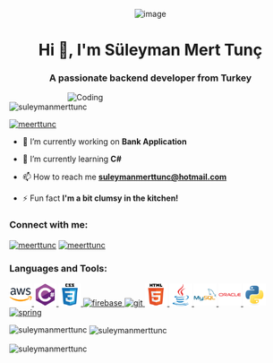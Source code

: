 <p align="center">
    <img src="https://github.com/user-attachments/assets/83b2d5e7-06b6-433d-a954-9986aba29707" alt="image" width="800" height="300"/>
</p>
<h1 align="center">Hi 👋, I'm Süleyman Mert Tunç</h1>
<h3 align="center">A passionate backend developer from Turkey</h3>
<img align="right" alt="Coding" width="400" src="https://media1.tenor.com/m/NOYF3f82b_gAAAAC/programmer.gif">


<p align="left"> <img src="https://komarev.com/ghpvc/?username=suleymanmerttunc&label=Profile%20views&color=0e75b6&style=flat" alt="suleymanmerttunc" /> </p>

<p align="left"> <a href="https://twitter.com/meerttunc" target="blank"><img src="https://img.shields.io/twitter/follow/meerttunc?logo=twitter&style=for-the-badge" alt="meerttunc" /></a> </p>

- 🔭 I’m currently working on **Bank Application**

- 🌱 I’m currently learning **C#**

- 📫 How to reach me **suleymanmerttunc@hotmail.com**

- ⚡ Fun fact **I'm a bit clumsy in the kitchen!**

<h3 align="left">Connect with me:</h3>
<p align="left">
<a href="https://twitter.com/meerttunc" target="blank"><img align="center" src="https://raw.githubusercontent.com/rahuldkjain/github-profile-readme-generator/master/src/images/icons/Social/twitter.svg" alt="meerttunc" height="30" width="40" /></a>
<a href="https://instagram.com/meerttunc" target="blank"><img align="center" src="https://raw.githubusercontent.com/rahuldkjain/github-profile-readme-generator/master/src/images/icons/Social/instagram.svg" alt="meerttunc" height="30" width="40" /></a>
</p>

<h3 align="left">Languages and Tools:</h3>
<p align="left"> <a href="https://aws.amazon.com" target="_blank" rel="noreferrer"> <img src="https://raw.githubusercontent.com/devicons/devicon/master/icons/amazonwebservices/amazonwebservices-original-wordmark.svg" alt="aws" width="40" height="40"/> </a> <a href="https://www.w3schools.com/cs/" target="_blank" rel="noreferrer"> <img src="https://raw.githubusercontent.com/devicons/devicon/master/icons/csharp/csharp-original.svg" alt="csharp" width="40" height="40"/> </a> <a href="https://www.w3schools.com/css/" target="_blank" rel="noreferrer"> <img src="https://raw.githubusercontent.com/devicons/devicon/master/icons/css3/css3-original-wordmark.svg" alt="css3" width="40" height="40"/> </a> <a href="https://firebase.google.com/" target="_blank" rel="noreferrer"> <img src="https://www.vectorlogo.zone/logos/firebase/firebase-icon.svg" alt="firebase" width="40" height="40"/> </a> <a href="https://git-scm.com/" target="_blank" rel="noreferrer"> <img src="https://www.vectorlogo.zone/logos/git-scm/git-scm-icon.svg" alt="git" width="40" height="40"/> </a> <a href="https://www.w3.org/html/" target="_blank" rel="noreferrer"> <img src="https://raw.githubusercontent.com/devicons/devicon/master/icons/html5/html5-original-wordmark.svg" alt="html5" width="40" height="40"/> </a> <a href="https://www.java.com" target="_blank" rel="noreferrer"> <img src="https://raw.githubusercontent.com/devicons/devicon/master/icons/java/java-original.svg" alt="java" width="40" height="40"/> </a> <a href="https://www.mysql.com/" target="_blank" rel="noreferrer"> <img src="https://raw.githubusercontent.com/devicons/devicon/master/icons/mysql/mysql-original-wordmark.svg" alt="mysql" width="40" height="40"/> </a> <a href="https://www.oracle.com/" target="_blank" rel="noreferrer"> <img src="https://raw.githubusercontent.com/devicons/devicon/master/icons/oracle/oracle-original.svg" alt="oracle" width="40" height="40"/> </a> <a href="https://www.python.org" target="_blank" rel="noreferrer"> <img src="https://raw.githubusercontent.com/devicons/devicon/master/icons/python/python-original.svg" alt="python" width="40" height="40"/> </a> <a href="https://spring.io/" target="_blank" rel="noreferrer"> <img src="https://www.vectorlogo.zone/logos/springio/springio-icon.svg" alt="spring" width="40" height="40"/> </a> </p>

<p><img align="left" src="https://github-readme-stats.vercel.app/api/top-langs?username=suleymanmerttunc&show_icons=true&locale=en&layout=compact" alt="suleymanmerttunc" /></p>

<p>&nbsp;<img align="center" src="https://github-readme-stats.vercel.app/api?username=suleymanmerttunc&show_icons=true&locale=en" alt="suleymanmerttunc" /></p>

<p><img align="center" src="https://github-readme-streak-stats.herokuapp.com/?user=suleymanmerttunc&" alt="suleymanmerttunc" /></p>

